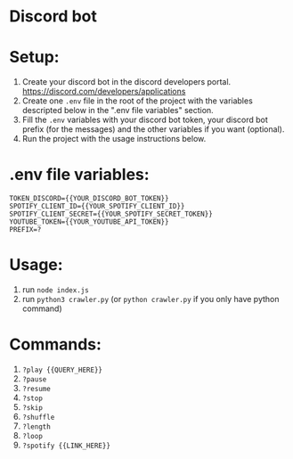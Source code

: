 # Discord bot

# Setup:
1. Create your discord bot in the discord developers portal. https://discord.com/developers/applications
2. Create one `.env` file in the root of the project with the variables descripted below in the ".env file variables" section.
3. Fill the `.env` variables with your discord bot token, your discord bot prefix (for the messages) and the other variables if you want (optional).
4. Run the project with the usage instructions below.

# .env file variables:
```
TOKEN_DISCORD={{YOUR_DISCORD_BOT_TOKEN}}
SPOTIFY_CLIENT_ID={{YOUR_SPOTIFY_CLIENT_ID}}
SPOTIFY_CLIENT_SECRET={{YOUR_SPOTIFY_SECRET_TOKEN}}
YOUTUBE_TOKEN={{YOUR_YOUTUBE_API_TOKEN}}
PREFIX=?
```

# Usage:
1. run `node index.js`
2. run `python3 crawler.py` (or `python crawler.py` if you only have python command)

# Commands:
1. `?play {{QUERY_HERE}}`
2. `?pause`
3. `?resume`
4. `?stop`
5. `?skip`
6. `?shuffle`
7. `?length`
8. `?loop`
9. `?spotify {{LINK_HERE}}`
